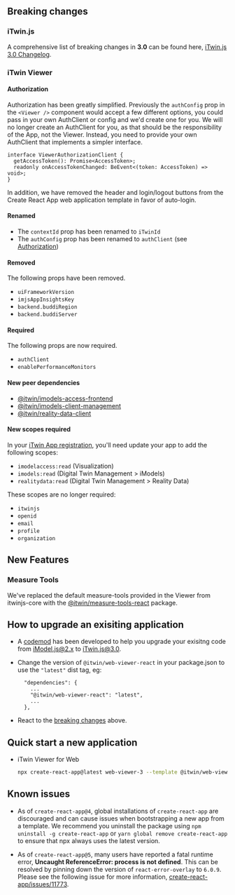 ## Breaking changes

### iTwin.js

A comprehensive list of breaking changes in **3.0** can be found here, [iTwin.js 3.0 Changelog](https://www.itwinjs.org/changehistory/3.0.0/).

### iTwin Viewer

#### Authorization

Authorization has been greatly simplified. Previously the `authConfig` prop in the `<Viewer />` component would accept a few different options, you could pass in your own AuthClient or config and we'd create one for you. We will no longer create an AuthClient for you, as that should be the responsibility of the App, not the Viewer. Instead, you need to provide your own AuthClient that implements a simpler interface.

```tsx
interface ViewerAuthorizationClient {
  getAccessToken(): Promise<AccessToken>;
  readonly onAccessTokenChanged: BeEvent<(token: AccessToken) => void>;
}
```

In addition, we have removed the header and login/logout buttons from the Create React App web application template in favor of auto-login.

#### Renamed

- The `contextId` prop has been renamed to `iTwinId`
- The `authConfig` prop has been renamed to `authClient` (see [Authorization](#authorization))

#### Removed

The following props have been removed.

- `uiFrameworkVersion`
- `imjsAppInsightsKey`
- `backend.buddiRegion`
- `backend.buddiServer`

#### Required

The following props are now required.

- `authClient`
- `enablePerformanceMonitors`

#### New peer dependencies

- [@itwin/imodels-access-frontend](https://www.npmjs.com/package/@itwin/imodels-access-frontend)
- [@itwin/imodels-client-management](https://www.npmjs.com/package/@itwin/imodels-client-management)
- [@itwin/reality-data-client](https://www.npmjs.com/package/@itwin/reality-data-client)

#### New scopes required

In your [iTwin App registration](https://developer.bentley.com/my-apps/), you'll need update your app to add the following scopes:

- `imodelaccess:read` (Visualization)
- `imodels:read` (Digital Twin Management > iModels)
- `realitydata:read` (Digital Twin Management > Reality Data)

These scopes are no longer required:

- `itwinjs`
- `openid`
- `email`
- `profile`
- `organization`

## New Features

### Measure Tools

We've replaced the default measure-tools provided in the Viewer from itwinjs-core with the [@itwin/measure-tools-react](https://www.npmjs.com/package/@itwin/measure-tools-react) package.

## How to upgrade an exisiting application

- A [codemod](https://github.com/iTwin/codemods) has been developed to help you upgrade your exisitng code from iModel.js@2.x to iTwin.js@3.0.

- Change the version of `@itwin/web-viewer-react` in your package.json to use the `"latest"` dist tag, eg:

  ```
    "dependencies": {
      ...
      "@itwin/web-viewer-react": "latest",
      ...
    },
  ```

- React to the [breaking changes](#breaking-changes) above.

## Quick start a new application

- iTwin Viewer for Web

  ```sh
  npx create-react-app@latest web-viewer-3 --template @itwin/web-viewer@next --scripts-version @bentley/react-scripts
  ```

## Known issues

- As of `create-react-app@4`, global installations of `create-react-app` are discouraged and can cause issues when bootstrapping a new app from a template. We recommend you uninstall the package using `npm uninstall -g create-react-app` or `yarn global remove create-react-app` to ensure that npx always uses the latest version.

- As of `create-react-app@5`, many users have reported a fatal runtime error, **Uncaught ReferenceError: process is not defined**. This can be resolved by pinning down the version of `react-error-overlay` to `6.0.9`. Please see the following issue for more information, [create-react-app/issues/11773](https://github.com/facebook/create-react-app/issues/11773).
